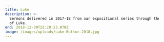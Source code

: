 ```yaml
---
title: Luke
description: >-
  Sermons delivered in 2017-18 from our expositional series through the gospel
  of Luke.
end: 2018-12-30T22:28:23.870Z
image: /images/uploads/Luke-Button-2018.jpg
---
```


